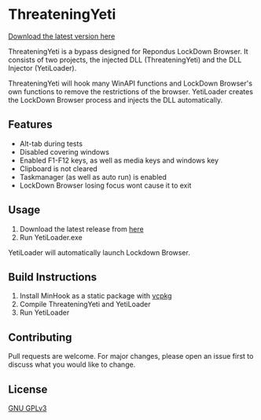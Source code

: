 # ThreateningYeti

[Download the latest version here](https://github.com/melotic/ThreateningYeti/releases/download/1.1/Release.zip)

ThreateningYeti is a bypass designed for Repondus LockDown Browser. It consists of two projects, the injected DLL (ThreateningYeti) and the DLL Injector (YetiLoader).

ThreateningYeti will hook many WinAPI functions and LockDown Browser's own functions to remove the restrictions of the browser. YetiLoader creates the LockDown Browser process and injects the DLL automatically.

## Features
- Alt-tab during tests
- Disabled covering windows
- Enabled F1-F12 keys, as well as media keys and windows key
- Clipboard is not cleared
- Taskmanager (as well as auto run) is enabled
- LockDown Browser losing focus wont cause it to exit

## Usage

1. Download the latest release from [here](https://github.com/melotic/ThreateningYeti/releases/download/1.1/Release.zip)
2. Run YetiLoader.exe

YetiLoader will automatically launch Lockdown Browser.

## Build Instructions

1. Install MinHook as a static package with [vcpkg](https://github.com/microsoft/vcpkg "vcpkg")
2. Compile ThreateningYeti and YetiLoader
3. Run YetiLoader

## Contributing
Pull requests are welcome. For major changes, please open an issue first to discuss what you would like to change.


## License
[GNU GPLv3](https://choosealicense.com/licenses/gpl-3.0/)

